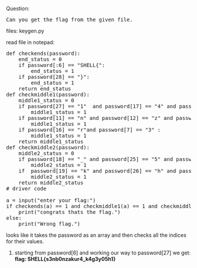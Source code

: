 Question:
<pre>
Can you get the flag from the given file.
</pre>

files: keygen.py

read file in notepad:
<pre>
def checkends(password):
    end_status = 0
    if password[:6] == "SHELL{":
        end_status = 1
    if password[28] == "}":
        end_status = 1
    return end_status
def checkmiddle1(password):
    middle1_status = 0
    if password[27] == "1"  and password[17] == "4" and password[8] == "n" and password[23] == "y" and password[10] == "0":
        middle1_status = 1
    if password[11] == "n" and password[12] == "z" and password[13] == "a" and password[21] == "g" and password[15] == "u":
        middle1_status = 1
    if password[16] == "r"and password[7] == "3" :
        middle1_status = 1
    return middle1_status
def checkmiddle2(password):
    middle2_status = 0
    if password[18] == "_" and password[25] == "5" and password[20] == "4" and password[14] == "k" and password[22] == "3" and password[9] == "b"  and password[24] ==  "0":
        middle2_status = 1
    if  password[19] == "k" and password[26] == "h" and password[6] == "s" :
        middle2_status = 1
    return middle2_status
# driver code

a = input("enter your flag:")
if checkends(a) == 1 and checkmiddle1(a) == 1 and checkmiddle2(a) == 1:
    print("congrats thats the flag.")
else:
    print("Wrong flag.")
</pre>

looks like it takes the password as an array and then checks all the indices for their values.

1) starting from password[6] and working our way to password[27] we get:
**flag: SHELL{s3nb0nzakur4_k4g3y05h1}**